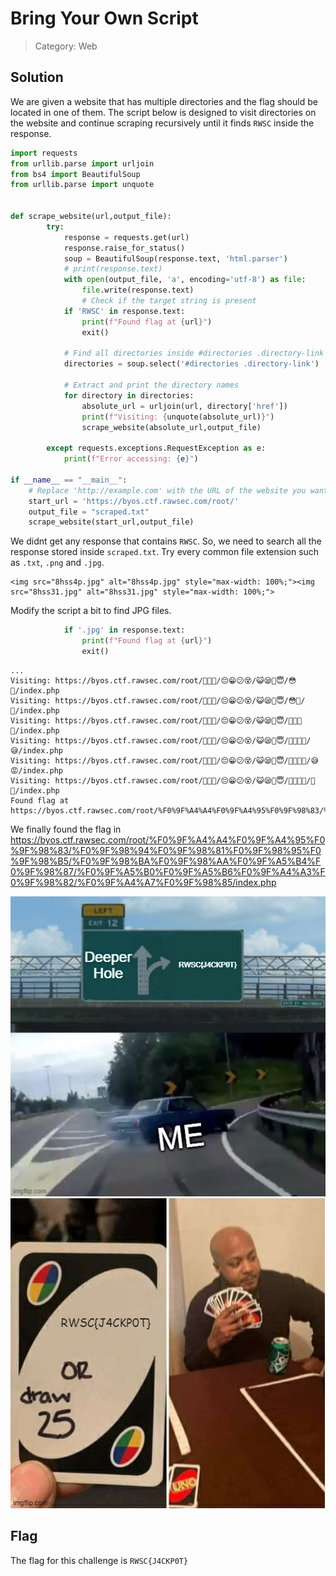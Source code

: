 # Bring Your Own Script 
> Category: Web
## Solution

We are given a website that has multiple directories and the flag should be located in one of them. The script below is designed to visit directories on the website and continue scraping recursively until it finds ```RWSC``` inside the response.

```python
import requests
from urllib.parse import urljoin
from bs4 import BeautifulSoup
from urllib.parse import unquote


def scrape_website(url,output_file):
        try:
            response = requests.get(url)
            response.raise_for_status()
            soup = BeautifulSoup(response.text, 'html.parser')
            # print(response.text)
            with open(output_file, 'a', encoding='utf-8') as file:
                file.write(response.text)
                # Check if the target string is present
            if 'RWSC' in response.text:
                print(f"Found flag at {url}")
                exit()

            # Find all directories inside #directories .directory-link
            directories = soup.select('#directories .directory-link')
                
            # Extract and print the directory names
            for directory in directories:
                absolute_url = urljoin(url, directory['href'])
                print(f"Visiting: {unquote(absolute_url)}")
                scrape_website(absolute_url,output_file)

        except requests.exceptions.RequestException as e:
            print(f"Error accessing: {e}")

if __name__ == "__main__":
    # Replace 'http://example.com' with the URL of the website you want to scrape
    start_url = 'https://byos.ctf.rawsec.com/root/'
    output_file = "scraped.txt"
    scrape_website(start_url,output_file)

```

We didnt get any response that contains ```RWSC```. So, we need to search all the response stored inside ```scraped.txt```. Try every common file extension such as ```.txt```, ```.png``` and ```.jpg```.
```
<img src="8hss4p.jpg" alt="8hss4p.jpg" style="max-width: 100%;"><img src="8hss31.jpg" alt="8hss31.jpg" style="max-width: 100%;">
```

Modify the script a bit to find JPG files.

```python
            if '.jpg' in response.text:
                print(f"Found flag at {url}")
                exit()
```

```
...
Visiting: https://byos.ctf.rawsec.com/root/🤤🤕😃/😔😁😕😵/😺😪🥴😇/😳🤕/index.php
Visiting: https://byos.ctf.rawsec.com/root/🤤🤕😃/😔😁😕😵/😺😪🥴😇/😳🤕/👾/index.php
Visiting: https://byos.ctf.rawsec.com/root/🤤🤕😃/😔😁😕😵/😺😪🥴😇/🥰🥶🤣😂/index.php
Visiting: https://byos.ctf.rawsec.com/root/🤤🤕😃/😔😁😕😵/😺😪🥴😇/🥰🥶🤣😂/😅/index.php
Visiting: https://byos.ctf.rawsec.com/root/🤤🤕😃/😔😁😕😵/😺😪🥴😇/🥰🥶🤣😂/😅😡/index.php
Visiting: https://byos.ctf.rawsec.com/root/🤤🤕😃/😔😁😕😵/😺😪🥴😇/🥰🥶🤣😂/🤧😅/index.php
Found flag at https://byos.ctf.rawsec.com/root/%F0%9F%A4%A4%F0%9F%A4%95%F0%9F%98%83/%F0%9F%98%94%F0%9F%98%81%F0%9F%98%95%F0%9F%98%B5/%F0%9F%98%BA%F0%9F%98%AA%F0%9F%A5%B4%F0%9F%98%87/%F0%9F%A5%B0%F0%9F%A5%B6%F0%9F%A4%A3%F0%9F%98%82/%F0%9F%A4%A7%F0%9F%98%85/index.php
```

We finally found the flag in https://byos.ctf.rawsec.com/root/%F0%9F%A4%A4%F0%9F%A4%95%F0%9F%98%83/%F0%9F%98%94%F0%9F%98%81%F0%9F%98%95%F0%9F%98%B5/%F0%9F%98%BA%F0%9F%98%AA%F0%9F%A5%B4%F0%9F%98%87/%F0%9F%A5%B0%F0%9F%A5%B6%F0%9F%A4%A3%F0%9F%98%82/%F0%9F%A4%A7%F0%9F%98%85/index.php


![alt text](images/8hss4p.jpg) 
![alt text](images/8hss31.jpg) 

## Flag
The flag for this challenge is ```RWSC{J4CKP0T}```
